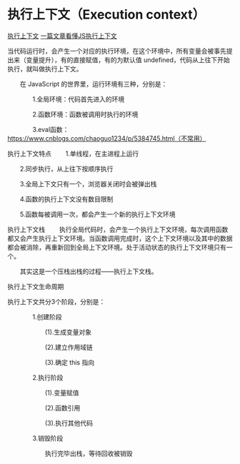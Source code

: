 <!--
 * @Author: tangdaoyong
 * @Date: 2021-01-15 10:34:24
 * @LastEditors: tangdaoyong
 * @LastEditTime: 2021-01-15 10:37:58
 * @Description: 执行上下文（Execution context）
-->
# 执行上下文（Execution context）

[执行上下文](https://www.cnblogs.com/gaosirs/p/10569973.html)
[一篇文章看懂JS执行上下文](https://www.cnblogs.com/echolun/p/11438363.html)

当代码运行时，会产生一个对应的执行环境，在这个环境中，所有变量会被事先提出来（变量提升），有的直接赋值，有的为默认值 undefined，代码从上往下开始执行，就叫做执行上下文。

 　　在 JavaScript 的世界里，运行环境有三种，分别是：

　　　　1.全局环境：代码首先进入的环境

　　　　2.函数环境：函数被调用时执行的环境

　　　　3.eval函数：https://www.cnblogs.com/chaoguo1234/p/5384745.html（不常用）

执行上下文特点
　　1.单线程，在主进程上运行

　　2.同步执行，从上往下按顺序执行

　　3.全局上下文只有一个，浏览器关闭时会被弹出栈

　　4.函数的执行上下文没有数目限制

　　5.函数每被调用一次，都会产生一个新的执行上下文环境

执行上下文栈
　　执行全局代码时，会产生一个执行上下文环境，每次调用函数都又会产生执行上下文环境。当函数调用完成时，这个上下文环境以及其中的数据都会被消除，再重新回到全局上下文环境。处于活动状态的执行上下文环境只有一个。

　　其实这是一个压栈出栈的过程——执行上下文栈。

执行上下文生命周期

执行上下文共分3个阶段，分别是：

　　　　1.创建阶段

　　　　　　(1).生成变量对象

　　　　　　(2).建立作用域链

　　　　　　(3).确定 this 指向

 

　　　　2.执行阶段

　　　　　　(1).变量赋值

　　　　　　(2).函数引用

　　　　　　(3).执行其他代码

 

　　　　3.销毁阶段

　　　　　　执行完毕出栈，等待回收被销毁
